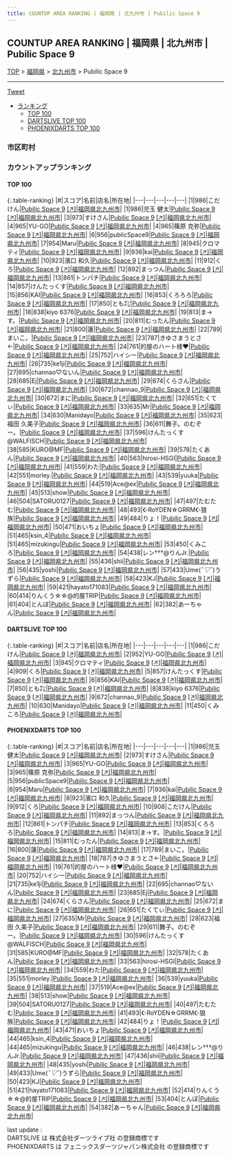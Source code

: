 ```yaml
---
title: COUNTUP AREA RANKING | 福岡県 | 北九州市 | Pubilic Space 9
---
```

## COUNTUP AREA RANKING | 福岡県 | 北九州市 | Pubilic Space 9

[TOP](/darts/rank/) > [福岡県](/darts/rank/福岡県/) > [北九州市](/darts/rank/福岡県/北九州市/) > Pubilic Space 9

___

<a href="https://twitter.com/share?ref_src=twsrc%5Etfw" data-text="COUNTUP AREA RANKING | 福岡県北九州市Pubilic Space 9" class="twitter-share-button" data-hashtags="DARTSLIVE,PHOENIXDARTS,darts,ダーツ" data-show-count="false">Tweet</a>

* [ランキング](#カウントアップランキング)
    * [TOP 100](#top-100)
    * [DARTSLIVE TOP 100](#dartslive-top-100)
    * [PHOENIXDARTS TOP 100](#phoenixdarts-top-100)

### 市区町村

<ul>

</ul>

### カウントアップランキング

#### TOP 100



{:.table-ranking}
|#|スコア|名前|店名|所在地|
|---|---|---|---|---|
|1|986|<span class="rank-name-dl">こだけん</span>|<a href="/darts/rank/shops/020f55d1d67f90940d9b047a20a7ba1e.html">Pubilic Space 9</a> <a href="https://search.dartslive.com/jp/shop/020f55d1d67f90940d9b047a20a7ba1e">[↗]</a>|<a href="/darts/rank/福岡県/北九州市">福岡県北九州市</a>|
|1|986|<span class="rank-name-pd"><span class="pro-icon-pd"></span>児玉 健太</span>|<a href="/darts/rank/shops/86935.html">Pubilic Space 9</a> <a href="https://vs.phoenixdarts.com/jp/shop/shopDetailInfo/s_86935?s_seq=86935">[↗]</a>|<a href="/darts/rank/福岡県/北九州市">福岡県北九州市</a>|
|3|973|<span class="rank-name-pd">すけさん</span>|<a href="/darts/rank/shops/86935.html">Pubilic Space 9</a> <a href="https://vs.phoenixdarts.com/jp/shop/shopDetailInfo/s_86935?s_seq=86935">[↗]</a>|<a href="/darts/rank/福岡県/北九州市">福岡県北九州市</a>|
|4|965|<span class="rank-name-pd">YU-GO</span>|<a href="/darts/rank/shops/86935.html">Pubilic Space 9</a> <a href="https://vs.phoenixdarts.com/jp/shop/shopDetailInfo/s_86935?s_seq=86935">[↗]</a>|<a href="/darts/rank/福岡県/北九州市">福岡県北九州市</a>|
|4|965|<span class="rank-name-pd"><span class="pro-icon-pd"></span>篠原 克弥</span>|<a href="/darts/rank/shops/86935.html">Pubilic Space 9</a> <a href="https://vs.phoenixdarts.com/jp/shop/shopDetailInfo/s_86935?s_seq=86935">[↗]</a>|<a href="/darts/rank/福岡県/北九州市">福岡県北九州市</a>|
|6|956|<span class="rank-name-pd">publicSpace9</span>|<a href="/darts/rank/shops/86935.html">Pubilic Space 9</a> <a href="https://vs.phoenixdarts.com/jp/shop/shopDetailInfo/s_86935?s_seq=86935">[↗]</a>|<a href="/darts/rank/福岡県/北九州市">福岡県北九州市</a>|
|7|954|<span class="rank-name-pd">Maru</span>|<a href="/darts/rank/shops/86935.html">Pubilic Space 9</a> <a href="https://vs.phoenixdarts.com/jp/shop/shopDetailInfo/s_86935?s_seq=86935">[↗]</a>|<a href="/darts/rank/福岡県/北九州市">福岡県北九州市</a>|
|8|945|<span class="rank-name-dl">クロマティ</span>|<a href="/darts/rank/shops/020f55d1d67f90940d9b047a20a7ba1e.html">Pubilic Space 9</a> <a href="https://search.dartslive.com/jp/shop/020f55d1d67f90940d9b047a20a7ba1e">[↗]</a>|<a href="/darts/rank/福岡県/北九州市">福岡県北九州市</a>|
|9|936|<span class="rank-name-pd">kai</span>|<a href="/darts/rank/shops/86935.html">Pubilic Space 9</a> <a href="https://vs.phoenixdarts.com/jp/shop/shopDetailInfo/s_86935?s_seq=86935">[↗]</a>|<a href="/darts/rank/福岡県/北九州市">福岡県北九州市</a>|
|10|923|<span class="rank-name-pd"><span class="pro-icon-pd"></span>濱口 和久</span>|<a href="/darts/rank/shops/86935.html">Pubilic Space 9</a> <a href="https://vs.phoenixdarts.com/jp/shop/shopDetailInfo/s_86935?s_seq=86935">[↗]</a>|<a href="/darts/rank/福岡県/北九州市">福岡県北九州市</a>|
|11|912|<span class="rank-name-pd">くろ</span>|<a href="/darts/rank/shops/86935.html">Pubilic Space 9</a> <a href="https://vs.phoenixdarts.com/jp/shop/shopDetailInfo/s_86935?s_seq=86935">[↗]</a>|<a href="/darts/rank/福岡県/北九州市">福岡県北九州市</a>|
|12|892|<span class="rank-name-pd">まっつん</span>|<a href="/darts/rank/shops/86935.html">Pubilic Space 9</a> <a href="https://vs.phoenixdarts.com/jp/shop/shopDetailInfo/s_86935?s_seq=86935">[↗]</a>|<a href="/darts/rank/福岡県/北九州市">福岡県北九州市</a>|
|13|861|<span class="rank-name-pd">トンパチ</span>|<a href="/darts/rank/shops/86935.html">Pubilic Space 9</a> <a href="https://vs.phoenixdarts.com/jp/shop/shopDetailInfo/s_86935?s_seq=86935">[↗]</a>|<a href="/darts/rank/福岡県/北九州市">福岡県北九州市</a>|
|14|857|<span class="rank-name-dl">けんたっくす</span>|<a href="/darts/rank/shops/020f55d1d67f90940d9b047a20a7ba1e.html">Pubilic Space 9</a> <a href="https://search.dartslive.com/jp/shop/020f55d1d67f90940d9b047a20a7ba1e">[↗]</a>|<a href="/darts/rank/福岡県/北九州市">福岡県北九州市</a>|
|15|856|<span class="rank-name-dl">KAI</span>|<a href="/darts/rank/shops/020f55d1d67f90940d9b047a20a7ba1e.html">Pubilic Space 9</a> <a href="https://search.dartslive.com/jp/shop/020f55d1d67f90940d9b047a20a7ba1e">[↗]</a>|<a href="/darts/rank/福岡県/北九州市">福岡県北九州市</a>|
|16|853|<span class="rank-name-pd">くろろろ</span>|<a href="/darts/rank/shops/86935.html">Pubilic Space 9</a> <a href="https://vs.phoenixdarts.com/jp/shop/shopDetailInfo/s_86935?s_seq=86935">[↗]</a>|<a href="/darts/rank/福岡県/北九州市">福岡県北九州市</a>|
|17|850|<span class="rank-name-dl">とも㌠</span>|<a href="/darts/rank/shops/020f55d1d67f90940d9b047a20a7ba1e.html">Pubilic Space 9</a> <a href="https://search.dartslive.com/jp/shop/020f55d1d67f90940d9b047a20a7ba1e">[↗]</a>|<a href="/darts/rank/福岡県/北九州市">福岡県北九州市</a>|
|18|838|<span class="rank-name-dl">kiyo 6376</span>|<a href="/darts/rank/shops/020f55d1d67f90940d9b047a20a7ba1e.html">Pubilic Space 9</a> <a href="https://search.dartslive.com/jp/shop/020f55d1d67f90940d9b047a20a7ba1e">[↗]</a>|<a href="/darts/rank/福岡県/北九州市">福岡県北九州市</a>|
|19|813|<span class="rank-name-pd">ま→す。</span>|<a href="/darts/rank/shops/86935.html">Pubilic Space 9</a> <a href="https://vs.phoenixdarts.com/jp/shop/shopDetailInfo/s_86935?s_seq=86935">[↗]</a>|<a href="/darts/rank/福岡県/北九州市">福岡県北九州市</a>|
|20|811|<span class="rank-name-pd">むったん</span>|<a href="/darts/rank/shops/86935.html">Pubilic Space 9</a> <a href="https://vs.phoenixdarts.com/jp/shop/shopDetailInfo/s_86935?s_seq=86935">[↗]</a>|<a href="/darts/rank/福岡県/北九州市">福岡県北九州市</a>|
|21|800|<span class="rank-name-pd">蓮</span>|<a href="/darts/rank/shops/86935.html">Pubilic Space 9</a> <a href="https://vs.phoenixdarts.com/jp/shop/shopDetailInfo/s_86935?s_seq=86935">[↗]</a>|<a href="/darts/rank/福岡県/北九州市">福岡県北九州市</a>|
|22|789|<span class="rank-name-pd">まいこ。</span>|<a href="/darts/rank/shops/86935.html">Pubilic Space 9</a> <a href="https://vs.phoenixdarts.com/jp/shop/shopDetailInfo/s_86935?s_seq=86935">[↗]</a>|<a href="/darts/rank/福岡県/北九州市">福岡県北九州市</a>|
|23|787|<span class="rank-name-pd">きゆさまうとさ←</span>|<a href="/darts/rank/shops/86935.html">Pubilic Space 9</a> <a href="https://vs.phoenixdarts.com/jp/shop/shopDetailInfo/s_86935?s_seq=86935">[↗]</a>|<a href="/darts/rank/福岡県/北九州市">福岡県北九州市</a>|
|24|761|<span class="rank-name-pd">的屋のハート様♥️</span>|<a href="/darts/rank/shops/86935.html">Pubilic Space 9</a> <a href="https://vs.phoenixdarts.com/jp/shop/shopDetailInfo/s_86935?s_seq=86935">[↗]</a>|<a href="/darts/rank/福岡県/北九州市">福岡県北九州市</a>|
|25|752|<span class="rank-name-pd">ハイシー</span>|<a href="/darts/rank/shops/86935.html">Pubilic Space 9</a> <a href="https://vs.phoenixdarts.com/jp/shop/shopDetailInfo/s_86935?s_seq=86935">[↗]</a>|<a href="/darts/rank/福岡県/北九州市">福岡県北九州市</a>|
|26|735|<span class="rank-name-pd">ke1ji</span>|<a href="/darts/rank/shops/86935.html">Pubilic Space 9</a> <a href="https://vs.phoenixdarts.com/jp/shop/shopDetailInfo/s_86935?s_seq=86935">[↗]</a>|<a href="/darts/rank/福岡県/北九州市">福岡県北九州市</a>|
|27|695|<span class="rank-name-pd">channao♡ないん</span>|<a href="/darts/rank/shops/86935.html">Pubilic Space 9</a> <a href="https://vs.phoenixdarts.com/jp/shop/shopDetailInfo/s_86935?s_seq=86935">[↗]</a>|<a href="/darts/rank/福岡県/北九州市">福岡県北九州市</a>|
|28|685|<span class="rank-name-pd">Ej</span>|<a href="/darts/rank/shops/86935.html">Pubilic Space 9</a> <a href="https://vs.phoenixdarts.com/jp/shop/shopDetailInfo/s_86935?s_seq=86935">[↗]</a>|<a href="/darts/rank/福岡県/北九州市">福岡県北九州市</a>|
|29|674|<span class="rank-name-pd">くらさん</span>|<a href="/darts/rank/shops/86935.html">Pubilic Space 9</a> <a href="https://vs.phoenixdarts.com/jp/shop/shopDetailInfo/s_86935?s_seq=86935">[↗]</a>|<a href="/darts/rank/福岡県/北九州市">福岡県北九州市</a>|
|30|672|<span class="rank-name-dl">channao_9</span>|<a href="/darts/rank/shops/020f55d1d67f90940d9b047a20a7ba1e.html">Pubilic Space 9</a> <a href="https://search.dartslive.com/jp/shop/020f55d1d67f90940d9b047a20a7ba1e">[↗]</a>|<a href="/darts/rank/福岡県/北九州市">福岡県北九州市</a>|
|30|672|<span class="rank-name-pd">まに</span>|<a href="/darts/rank/shops/86935.html">Pubilic Space 9</a> <a href="https://vs.phoenixdarts.com/jp/shop/shopDetailInfo/s_86935?s_seq=86935">[↗]</a>|<a href="/darts/rank/福岡県/北九州市">福岡県北九州市</a>|
|32|651|<span class="rank-name-pd">たくてぃ</span>|<a href="/darts/rank/shops/86935.html">Pubilic Space 9</a> <a href="https://vs.phoenixdarts.com/jp/shop/shopDetailInfo/s_86935?s_seq=86935">[↗]</a>|<a href="/darts/rank/福岡県/北九州市">福岡県北九州市</a>|
|33|635|<span class="rank-name-pd">Mr</span>|<a href="/darts/rank/shops/86935.html">Pubilic Space 9</a> <a href="https://vs.phoenixdarts.com/jp/shop/shopDetailInfo/s_86935?s_seq=86935">[↗]</a>|<a href="/darts/rank/福岡県/北九州市">福岡県北九州市</a>|
|34|630|<span class="rank-name-dl">Manidayo</span>|<a href="/darts/rank/shops/020f55d1d67f90940d9b047a20a7ba1e.html">Pubilic Space 9</a> <a href="https://search.dartslive.com/jp/shop/020f55d1d67f90940d9b047a20a7ba1e">[↗]</a>|<a href="/darts/rank/福岡県/北九州市">福岡県北九州市</a>|
|35|623|<span class="rank-name-pd"><span class="pro-icon-pd"></span>福田 久美子</span>|<a href="/darts/rank/shops/86935.html">Pubilic Space 9</a> <a href="https://vs.phoenixdarts.com/jp/shop/shopDetailInfo/s_86935?s_seq=86935">[↗]</a>|<a href="/darts/rank/福岡県/北九州市">福岡県北九州市</a>|
|36|611|<span class="rank-name-pd">舞子。のむぞー。</span>|<a href="/darts/rank/shops/86935.html">Pubilic Space 9</a> <a href="https://vs.phoenixdarts.com/jp/shop/shopDetailInfo/s_86935?s_seq=86935">[↗]</a>|<a href="/darts/rank/福岡県/北九州市">福岡県北九州市</a>|
|37|596|<span class="rank-name-pd">けんたっくす@WALFISCH</span>|<a href="/darts/rank/shops/86935.html">Pubilic Space 9</a> <a href="https://vs.phoenixdarts.com/jp/shop/shopDetailInfo/s_86935?s_seq=86935">[↗]</a>|<a href="/darts/rank/福岡県/北九州市">福岡県北九州市</a>|
|38|585|<span class="rank-name-pd">KURO@MF</span>|<a href="/darts/rank/shops/86935.html">Pubilic Space 9</a> <a href="https://vs.phoenixdarts.com/jp/shop/shopDetailInfo/s_86935?s_seq=86935">[↗]</a>|<a href="/darts/rank/福岡県/北九州市">福岡県北九州市</a>|
|39|578|<span class="rank-name-pd">たくあん</span>|<a href="/darts/rank/shops/86935.html">Pubilic Space 9</a> <a href="https://vs.phoenixdarts.com/jp/shop/shopDetailInfo/s_86935?s_seq=86935">[↗]</a>|<a href="/darts/rank/福岡県/北九州市">福岡県北九州市</a>|
|40|563|<span class="rank-name-pd">hirosi-HSGI</span>|<a href="/darts/rank/shops/86935.html">Pubilic Space 9</a> <a href="https://vs.phoenixdarts.com/jp/shop/shopDetailInfo/s_86935?s_seq=86935">[↗]</a>|<a href="/darts/rank/福岡県/北九州市">福岡県北九州市</a>|
|41|559|<span class="rank-name-pd">わた</span>|<a href="/darts/rank/shops/86935.html">Pubilic Space 9</a> <a href="https://vs.phoenixdarts.com/jp/shop/shopDetailInfo/s_86935?s_seq=86935">[↗]</a>|<a href="/darts/rank/福岡県/北九州市">福岡県北九州市</a>|
|42|551|<span class="rank-name-pd">morley.</span>|<a href="/darts/rank/shops/86935.html">Pubilic Space 9</a> <a href="https://vs.phoenixdarts.com/jp/shop/shopDetailInfo/s_86935?s_seq=86935">[↗]</a>|<a href="/darts/rank/福岡県/北九州市">福岡県北九州市</a>|
|43|539|<span class="rank-name-pd">yuuka</span>|<a href="/darts/rank/shops/86935.html">Pubilic Space 9</a> <a href="https://vs.phoenixdarts.com/jp/shop/shopDetailInfo/s_86935?s_seq=86935">[↗]</a>|<a href="/darts/rank/福岡県/北九州市">福岡県北九州市</a>|
|44|519|<span class="rank-name-pd">Ace@ex</span>|<a href="/darts/rank/shops/86935.html">Pubilic Space 9</a> <a href="https://vs.phoenixdarts.com/jp/shop/shopDetailInfo/s_86935?s_seq=86935">[↗]</a>|<a href="/darts/rank/福岡県/北九州市">福岡県北九州市</a>|
|45|513|<span class="rank-name-pd">show</span>|<a href="/darts/rank/shops/86935.html">Pubilic Space 9</a> <a href="https://vs.phoenixdarts.com/jp/shop/shopDetailInfo/s_86935?s_seq=86935">[↗]</a>|<a href="/darts/rank/福岡県/北九州市">福岡県北九州市</a>|
|46|504|<span class="rank-name-pd">SATORU0127</span>|<a href="/darts/rank/shops/86935.html">Pubilic Space 9</a> <a href="https://vs.phoenixdarts.com/jp/shop/shopDetailInfo/s_86935?s_seq=86935">[↗]</a>|<a href="/darts/rank/福岡県/北九州市">福岡県北九州市</a>|
|47|497|<span class="rank-name-pd">たむたむ</span>|<a href="/darts/rank/shops/86935.html">Pubilic Space 9</a> <a href="https://vs.phoenixdarts.com/jp/shop/shopDetailInfo/s_86935?s_seq=86935">[↗]</a>|<a href="/darts/rank/福岡県/北九州市">福岡県北九州市</a>|
|48|493|<span class="rank-name-pd">☪RoYDEN☆GRRM☪狼族</span>|<a href="/darts/rank/shops/86935.html">Pubilic Space 9</a> <a href="https://vs.phoenixdarts.com/jp/shop/shopDetailInfo/s_86935?s_seq=86935">[↗]</a>|<a href="/darts/rank/福岡県/北九州市">福岡県北九州市</a>|
|49|484|<span class="rank-name-pd">りょ！</span>|<a href="/darts/rank/shops/86935.html">Pubilic Space 9</a> <a href="https://vs.phoenixdarts.com/jp/shop/shopDetailInfo/s_86935?s_seq=86935">[↗]</a>|<a href="/darts/rank/福岡県/北九州市">福岡県北九州市</a>|
|50|471|<span class="rank-name-pd">おいちょ</span>|<a href="/darts/rank/shops/86935.html">Pubilic Space 9</a> <a href="https://vs.phoenixdarts.com/jp/shop/shopDetailInfo/s_86935?s_seq=86935">[↗]</a>|<a href="/darts/rank/福岡県/北九州市">福岡県北九州市</a>|
|51|465|<span class="rank-name-pd">ksin_4</span>|<a href="/darts/rank/shops/86935.html">Pubilic Space 9</a> <a href="https://vs.phoenixdarts.com/jp/shop/shopDetailInfo/s_86935?s_seq=86935">[↗]</a>|<a href="/darts/rank/福岡県/北九州市">福岡県北九州市</a>|
|51|465|<span class="rank-name-pd">mizukingu</span>|<a href="/darts/rank/shops/86935.html">Pubilic Space 9</a> <a href="https://vs.phoenixdarts.com/jp/shop/shopDetailInfo/s_86935?s_seq=86935">[↗]</a>|<a href="/darts/rank/福岡県/北九州市">福岡県北九州市</a>|
|53|450|<span class="rank-name-dl">くみころ</span>|<a href="/darts/rank/shops/020f55d1d67f90940d9b047a20a7ba1e.html">Pubilic Space 9</a> <a href="https://search.dartslive.com/jp/shop/020f55d1d67f90940d9b047a20a7ba1e">[↗]</a>|<a href="/darts/rank/福岡県/北九州市">福岡県北九州市</a>|
|54|438|<span class="rank-name-pd">レン†††@りんJr.</span>|<a href="/darts/rank/shops/86935.html">Pubilic Space 9</a> <a href="https://vs.phoenixdarts.com/jp/shop/shopDetailInfo/s_86935?s_seq=86935">[↗]</a>|<a href="/darts/rank/福岡県/北九州市">福岡県北九州市</a>|
|55|436|<span class="rank-name-pd">shii</span>|<a href="/darts/rank/shops/86935.html">Pubilic Space 9</a> <a href="https://vs.phoenixdarts.com/jp/shop/shopDetailInfo/s_86935?s_seq=86935">[↗]</a>|<a href="/darts/rank/福岡県/北九州市">福岡県北九州市</a>|
|56|435|<span class="rank-name-pd">yoshi</span>|<a href="/darts/rank/shops/86935.html">Pubilic Space 9</a> <a href="https://vs.phoenixdarts.com/jp/shop/shopDetailInfo/s_86935?s_seq=86935">[↗]</a>|<a href="/darts/rank/福岡県/北九州市">福岡県北九州市</a>|
|57|433|<span class="rank-name-pd">Ume(*ﾟ▽ﾟ*)うずら</span>|<a href="/darts/rank/shops/86935.html">Pubilic Space 9</a> <a href="https://vs.phoenixdarts.com/jp/shop/shopDetailInfo/s_86935?s_seq=86935">[↗]</a>|<a href="/darts/rank/福岡県/北九州市">福岡県北九州市</a>|
|58|423|<span class="rank-name-pd">KJ</span>|<a href="/darts/rank/shops/86935.html">Pubilic Space 9</a> <a href="https://vs.phoenixdarts.com/jp/shop/shopDetailInfo/s_86935?s_seq=86935">[↗]</a>|<a href="/darts/rank/福岡県/北九州市">福岡県北九州市</a>|
|59|421|<span class="rank-name-pd">hayato171083</span>|<a href="/darts/rank/shops/86935.html">Pubilic Space 9</a> <a href="https://vs.phoenixdarts.com/jp/shop/shopDetailInfo/s_86935?s_seq=86935">[↗]</a>|<a href="/darts/rank/福岡県/北九州市">福岡県北九州市</a>|
|60|414|<span class="rank-name-pd">りんくう☆☆@的屋TRIP</span>|<a href="/darts/rank/shops/86935.html">Pubilic Space 9</a> <a href="https://vs.phoenixdarts.com/jp/shop/shopDetailInfo/s_86935?s_seq=86935">[↗]</a>|<a href="/darts/rank/福岡県/北九州市">福岡県北九州市</a>|
|61|404|<span class="rank-name-pd">とんぼ</span>|<a href="/darts/rank/shops/86935.html">Pubilic Space 9</a> <a href="https://vs.phoenixdarts.com/jp/shop/shopDetailInfo/s_86935?s_seq=86935">[↗]</a>|<a href="/darts/rank/福岡県/北九州市">福岡県北九州市</a>|
|62|382|<span class="rank-name-pd">あーちゃん</span>|<a href="/darts/rank/shops/86935.html">Pubilic Space 9</a> <a href="https://vs.phoenixdarts.com/jp/shop/shopDetailInfo/s_86935?s_seq=86935">[↗]</a>|<a href="/darts/rank/福岡県/北九州市">福岡県北九州市</a>|


#### DARTSLIVE TOP 100



{:.table-ranking}
|#|スコア|名前|店名|所在地|
|---|---|---|---|---|
|1|986|<span class="rank-name-dl">こだけん</span>|<a href="/darts/rank/shops/020f55d1d67f90940d9b047a20a7ba1e.html">Pubilic Space 9</a> <a href="https://search.dartslive.com/jp/shop/020f55d1d67f90940d9b047a20a7ba1e">[↗]</a>|<a href="/darts/rank/福岡県/北九州市">福岡県北九州市</a>|
|2|952|<span class="rank-name-dl">YU-GO</span>|<a href="/darts/rank/shops/020f55d1d67f90940d9b047a20a7ba1e.html">Pubilic Space 9</a> <a href="https://search.dartslive.com/jp/shop/020f55d1d67f90940d9b047a20a7ba1e">[↗]</a>|<a href="/darts/rank/福岡県/北九州市">福岡県北九州市</a>|
|3|945|<span class="rank-name-dl">クロマティ</span>|<a href="/darts/rank/shops/020f55d1d67f90940d9b047a20a7ba1e.html">Pubilic Space 9</a> <a href="https://search.dartslive.com/jp/shop/020f55d1d67f90940d9b047a20a7ba1e">[↗]</a>|<a href="/darts/rank/福岡県/北九州市">福岡県北九州市</a>|
|4|909|<span class="rank-name-dl">くろ</span>|<a href="/darts/rank/shops/020f55d1d67f90940d9b047a20a7ba1e.html">Pubilic Space 9</a> <a href="https://search.dartslive.com/jp/shop/020f55d1d67f90940d9b047a20a7ba1e">[↗]</a>|<a href="/darts/rank/福岡県/北九州市">福岡県北九州市</a>|
|5|857|<span class="rank-name-dl">けんたっくす</span>|<a href="/darts/rank/shops/020f55d1d67f90940d9b047a20a7ba1e.html">Pubilic Space 9</a> <a href="https://search.dartslive.com/jp/shop/020f55d1d67f90940d9b047a20a7ba1e">[↗]</a>|<a href="/darts/rank/福岡県/北九州市">福岡県北九州市</a>|
|6|856|<span class="rank-name-dl">KAI</span>|<a href="/darts/rank/shops/020f55d1d67f90940d9b047a20a7ba1e.html">Pubilic Space 9</a> <a href="https://search.dartslive.com/jp/shop/020f55d1d67f90940d9b047a20a7ba1e">[↗]</a>|<a href="/darts/rank/福岡県/北九州市">福岡県北九州市</a>|
|7|850|<span class="rank-name-dl">とも㌠</span>|<a href="/darts/rank/shops/020f55d1d67f90940d9b047a20a7ba1e.html">Pubilic Space 9</a> <a href="https://search.dartslive.com/jp/shop/020f55d1d67f90940d9b047a20a7ba1e">[↗]</a>|<a href="/darts/rank/福岡県/北九州市">福岡県北九州市</a>|
|8|838|<span class="rank-name-dl">kiyo 6376</span>|<a href="/darts/rank/shops/020f55d1d67f90940d9b047a20a7ba1e.html">Pubilic Space 9</a> <a href="https://search.dartslive.com/jp/shop/020f55d1d67f90940d9b047a20a7ba1e">[↗]</a>|<a href="/darts/rank/福岡県/北九州市">福岡県北九州市</a>|
|9|672|<span class="rank-name-dl">channao_9</span>|<a href="/darts/rank/shops/020f55d1d67f90940d9b047a20a7ba1e.html">Pubilic Space 9</a> <a href="https://search.dartslive.com/jp/shop/020f55d1d67f90940d9b047a20a7ba1e">[↗]</a>|<a href="/darts/rank/福岡県/北九州市">福岡県北九州市</a>|
|10|630|<span class="rank-name-dl">Manidayo</span>|<a href="/darts/rank/shops/020f55d1d67f90940d9b047a20a7ba1e.html">Pubilic Space 9</a> <a href="https://search.dartslive.com/jp/shop/020f55d1d67f90940d9b047a20a7ba1e">[↗]</a>|<a href="/darts/rank/福岡県/北九州市">福岡県北九州市</a>|
|11|450|<span class="rank-name-dl">くみころ</span>|<a href="/darts/rank/shops/020f55d1d67f90940d9b047a20a7ba1e.html">Pubilic Space 9</a> <a href="https://search.dartslive.com/jp/shop/020f55d1d67f90940d9b047a20a7ba1e">[↗]</a>|<a href="/darts/rank/福岡県/北九州市">福岡県北九州市</a>|


#### PHOENIXDARTS TOP 100



{:.table-ranking}
|#|スコア|名前|店名|所在地|
|---|---|---|---|---|
|1|986|<span class="rank-name-pd"><span class="pro-icon-pd"></span>児玉 健太</span>|<a href="/darts/rank/shops/86935.html">Pubilic Space 9</a> <a href="https://vs.phoenixdarts.com/jp/shop/shopDetailInfo/s_86935?s_seq=86935">[↗]</a>|<a href="/darts/rank/福岡県/北九州市">福岡県北九州市</a>|
|2|973|<span class="rank-name-pd">すけさん</span>|<a href="/darts/rank/shops/86935.html">Pubilic Space 9</a> <a href="https://vs.phoenixdarts.com/jp/shop/shopDetailInfo/s_86935?s_seq=86935">[↗]</a>|<a href="/darts/rank/福岡県/北九州市">福岡県北九州市</a>|
|3|965|<span class="rank-name-pd">YU-GO</span>|<a href="/darts/rank/shops/86935.html">Pubilic Space 9</a> <a href="https://vs.phoenixdarts.com/jp/shop/shopDetailInfo/s_86935?s_seq=86935">[↗]</a>|<a href="/darts/rank/福岡県/北九州市">福岡県北九州市</a>|
|3|965|<span class="rank-name-pd"><span class="pro-icon-pd"></span>篠原 克弥</span>|<a href="/darts/rank/shops/86935.html">Pubilic Space 9</a> <a href="https://vs.phoenixdarts.com/jp/shop/shopDetailInfo/s_86935?s_seq=86935">[↗]</a>|<a href="/darts/rank/福岡県/北九州市">福岡県北九州市</a>|
|5|956|<span class="rank-name-pd">publicSpace9</span>|<a href="/darts/rank/shops/86935.html">Pubilic Space 9</a> <a href="https://vs.phoenixdarts.com/jp/shop/shopDetailInfo/s_86935?s_seq=86935">[↗]</a>|<a href="/darts/rank/福岡県/北九州市">福岡県北九州市</a>|
|6|954|<span class="rank-name-pd">Maru</span>|<a href="/darts/rank/shops/86935.html">Pubilic Space 9</a> <a href="https://vs.phoenixdarts.com/jp/shop/shopDetailInfo/s_86935?s_seq=86935">[↗]</a>|<a href="/darts/rank/福岡県/北九州市">福岡県北九州市</a>|
|7|936|<span class="rank-name-pd">kai</span>|<a href="/darts/rank/shops/86935.html">Pubilic Space 9</a> <a href="https://vs.phoenixdarts.com/jp/shop/shopDetailInfo/s_86935?s_seq=86935">[↗]</a>|<a href="/darts/rank/福岡県/北九州市">福岡県北九州市</a>|
|8|923|<span class="rank-name-pd"><span class="pro-icon-pd"></span>濱口 和久</span>|<a href="/darts/rank/shops/86935.html">Pubilic Space 9</a> <a href="https://vs.phoenixdarts.com/jp/shop/shopDetailInfo/s_86935?s_seq=86935">[↗]</a>|<a href="/darts/rank/福岡県/北九州市">福岡県北九州市</a>|
|9|912|<span class="rank-name-pd">くろ</span>|<a href="/darts/rank/shops/86935.html">Pubilic Space 9</a> <a href="https://vs.phoenixdarts.com/jp/shop/shopDetailInfo/s_86935?s_seq=86935">[↗]</a>|<a href="/darts/rank/福岡県/北九州市">福岡県北九州市</a>|
|10|908|<span class="rank-name-pd">こだけん</span>|<a href="/darts/rank/shops/86935.html">Pubilic Space 9</a> <a href="https://vs.phoenixdarts.com/jp/shop/shopDetailInfo/s_86935?s_seq=86935">[↗]</a>|<a href="/darts/rank/福岡県/北九州市">福岡県北九州市</a>|
|11|892|<span class="rank-name-pd">まっつん</span>|<a href="/darts/rank/shops/86935.html">Pubilic Space 9</a> <a href="https://vs.phoenixdarts.com/jp/shop/shopDetailInfo/s_86935?s_seq=86935">[↗]</a>|<a href="/darts/rank/福岡県/北九州市">福岡県北九州市</a>|
|12|861|<span class="rank-name-pd">トンパチ</span>|<a href="/darts/rank/shops/86935.html">Pubilic Space 9</a> <a href="https://vs.phoenixdarts.com/jp/shop/shopDetailInfo/s_86935?s_seq=86935">[↗]</a>|<a href="/darts/rank/福岡県/北九州市">福岡県北九州市</a>|
|13|853|<span class="rank-name-pd">くろろろ</span>|<a href="/darts/rank/shops/86935.html">Pubilic Space 9</a> <a href="https://vs.phoenixdarts.com/jp/shop/shopDetailInfo/s_86935?s_seq=86935">[↗]</a>|<a href="/darts/rank/福岡県/北九州市">福岡県北九州市</a>|
|14|813|<span class="rank-name-pd">ま→す。</span>|<a href="/darts/rank/shops/86935.html">Pubilic Space 9</a> <a href="https://vs.phoenixdarts.com/jp/shop/shopDetailInfo/s_86935?s_seq=86935">[↗]</a>|<a href="/darts/rank/福岡県/北九州市">福岡県北九州市</a>|
|15|811|<span class="rank-name-pd">むったん</span>|<a href="/darts/rank/shops/86935.html">Pubilic Space 9</a> <a href="https://vs.phoenixdarts.com/jp/shop/shopDetailInfo/s_86935?s_seq=86935">[↗]</a>|<a href="/darts/rank/福岡県/北九州市">福岡県北九州市</a>|
|16|800|<span class="rank-name-pd">蓮</span>|<a href="/darts/rank/shops/86935.html">Pubilic Space 9</a> <a href="https://vs.phoenixdarts.com/jp/shop/shopDetailInfo/s_86935?s_seq=86935">[↗]</a>|<a href="/darts/rank/福岡県/北九州市">福岡県北九州市</a>|
|17|789|<span class="rank-name-pd">まいこ。</span>|<a href="/darts/rank/shops/86935.html">Pubilic Space 9</a> <a href="https://vs.phoenixdarts.com/jp/shop/shopDetailInfo/s_86935?s_seq=86935">[↗]</a>|<a href="/darts/rank/福岡県/北九州市">福岡県北九州市</a>|
|18|787|<span class="rank-name-pd">きゆさまうとさ←</span>|<a href="/darts/rank/shops/86935.html">Pubilic Space 9</a> <a href="https://vs.phoenixdarts.com/jp/shop/shopDetailInfo/s_86935?s_seq=86935">[↗]</a>|<a href="/darts/rank/福岡県/北九州市">福岡県北九州市</a>|
|19|761|<span class="rank-name-pd">的屋のハート様♥️</span>|<a href="/darts/rank/shops/86935.html">Pubilic Space 9</a> <a href="https://vs.phoenixdarts.com/jp/shop/shopDetailInfo/s_86935?s_seq=86935">[↗]</a>|<a href="/darts/rank/福岡県/北九州市">福岡県北九州市</a>|
|20|752|<span class="rank-name-pd">ハイシー</span>|<a href="/darts/rank/shops/86935.html">Pubilic Space 9</a> <a href="https://vs.phoenixdarts.com/jp/shop/shopDetailInfo/s_86935?s_seq=86935">[↗]</a>|<a href="/darts/rank/福岡県/北九州市">福岡県北九州市</a>|
|21|735|<span class="rank-name-pd">ke1ji</span>|<a href="/darts/rank/shops/86935.html">Pubilic Space 9</a> <a href="https://vs.phoenixdarts.com/jp/shop/shopDetailInfo/s_86935?s_seq=86935">[↗]</a>|<a href="/darts/rank/福岡県/北九州市">福岡県北九州市</a>|
|22|695|<span class="rank-name-pd">channao♡ないん</span>|<a href="/darts/rank/shops/86935.html">Pubilic Space 9</a> <a href="https://vs.phoenixdarts.com/jp/shop/shopDetailInfo/s_86935?s_seq=86935">[↗]</a>|<a href="/darts/rank/福岡県/北九州市">福岡県北九州市</a>|
|23|685|<span class="rank-name-pd">Ej</span>|<a href="/darts/rank/shops/86935.html">Pubilic Space 9</a> <a href="https://vs.phoenixdarts.com/jp/shop/shopDetailInfo/s_86935?s_seq=86935">[↗]</a>|<a href="/darts/rank/福岡県/北九州市">福岡県北九州市</a>|
|24|674|<span class="rank-name-pd">くらさん</span>|<a href="/darts/rank/shops/86935.html">Pubilic Space 9</a> <a href="https://vs.phoenixdarts.com/jp/shop/shopDetailInfo/s_86935?s_seq=86935">[↗]</a>|<a href="/darts/rank/福岡県/北九州市">福岡県北九州市</a>|
|25|672|<span class="rank-name-pd">まに</span>|<a href="/darts/rank/shops/86935.html">Pubilic Space 9</a> <a href="https://vs.phoenixdarts.com/jp/shop/shopDetailInfo/s_86935?s_seq=86935">[↗]</a>|<a href="/darts/rank/福岡県/北九州市">福岡県北九州市</a>|
|26|651|<span class="rank-name-pd">たくてぃ</span>|<a href="/darts/rank/shops/86935.html">Pubilic Space 9</a> <a href="https://vs.phoenixdarts.com/jp/shop/shopDetailInfo/s_86935?s_seq=86935">[↗]</a>|<a href="/darts/rank/福岡県/北九州市">福岡県北九州市</a>|
|27|635|<span class="rank-name-pd">Mr</span>|<a href="/darts/rank/shops/86935.html">Pubilic Space 9</a> <a href="https://vs.phoenixdarts.com/jp/shop/shopDetailInfo/s_86935?s_seq=86935">[↗]</a>|<a href="/darts/rank/福岡県/北九州市">福岡県北九州市</a>|
|28|623|<span class="rank-name-pd"><span class="pro-icon-pd"></span>福田 久美子</span>|<a href="/darts/rank/shops/86935.html">Pubilic Space 9</a> <a href="https://vs.phoenixdarts.com/jp/shop/shopDetailInfo/s_86935?s_seq=86935">[↗]</a>|<a href="/darts/rank/福岡県/北九州市">福岡県北九州市</a>|
|29|611|<span class="rank-name-pd">舞子。のむぞー。</span>|<a href="/darts/rank/shops/86935.html">Pubilic Space 9</a> <a href="https://vs.phoenixdarts.com/jp/shop/shopDetailInfo/s_86935?s_seq=86935">[↗]</a>|<a href="/darts/rank/福岡県/北九州市">福岡県北九州市</a>|
|30|596|<span class="rank-name-pd">けんたっくす@WALFISCH</span>|<a href="/darts/rank/shops/86935.html">Pubilic Space 9</a> <a href="https://vs.phoenixdarts.com/jp/shop/shopDetailInfo/s_86935?s_seq=86935">[↗]</a>|<a href="/darts/rank/福岡県/北九州市">福岡県北九州市</a>|
|31|585|<span class="rank-name-pd">KURO@MF</span>|<a href="/darts/rank/shops/86935.html">Pubilic Space 9</a> <a href="https://vs.phoenixdarts.com/jp/shop/shopDetailInfo/s_86935?s_seq=86935">[↗]</a>|<a href="/darts/rank/福岡県/北九州市">福岡県北九州市</a>|
|32|578|<span class="rank-name-pd">たくあん</span>|<a href="/darts/rank/shops/86935.html">Pubilic Space 9</a> <a href="https://vs.phoenixdarts.com/jp/shop/shopDetailInfo/s_86935?s_seq=86935">[↗]</a>|<a href="/darts/rank/福岡県/北九州市">福岡県北九州市</a>|
|33|563|<span class="rank-name-pd">hirosi-HSGI</span>|<a href="/darts/rank/shops/86935.html">Pubilic Space 9</a> <a href="https://vs.phoenixdarts.com/jp/shop/shopDetailInfo/s_86935?s_seq=86935">[↗]</a>|<a href="/darts/rank/福岡県/北九州市">福岡県北九州市</a>|
|34|559|<span class="rank-name-pd">わた</span>|<a href="/darts/rank/shops/86935.html">Pubilic Space 9</a> <a href="https://vs.phoenixdarts.com/jp/shop/shopDetailInfo/s_86935?s_seq=86935">[↗]</a>|<a href="/darts/rank/福岡県/北九州市">福岡県北九州市</a>|
|35|551|<span class="rank-name-pd">morley.</span>|<a href="/darts/rank/shops/86935.html">Pubilic Space 9</a> <a href="https://vs.phoenixdarts.com/jp/shop/shopDetailInfo/s_86935?s_seq=86935">[↗]</a>|<a href="/darts/rank/福岡県/北九州市">福岡県北九州市</a>|
|36|539|<span class="rank-name-pd">yuuka</span>|<a href="/darts/rank/shops/86935.html">Pubilic Space 9</a> <a href="https://vs.phoenixdarts.com/jp/shop/shopDetailInfo/s_86935?s_seq=86935">[↗]</a>|<a href="/darts/rank/福岡県/北九州市">福岡県北九州市</a>|
|37|519|<span class="rank-name-pd">Ace@ex</span>|<a href="/darts/rank/shops/86935.html">Pubilic Space 9</a> <a href="https://vs.phoenixdarts.com/jp/shop/shopDetailInfo/s_86935?s_seq=86935">[↗]</a>|<a href="/darts/rank/福岡県/北九州市">福岡県北九州市</a>|
|38|513|<span class="rank-name-pd">show</span>|<a href="/darts/rank/shops/86935.html">Pubilic Space 9</a> <a href="https://vs.phoenixdarts.com/jp/shop/shopDetailInfo/s_86935?s_seq=86935">[↗]</a>|<a href="/darts/rank/福岡県/北九州市">福岡県北九州市</a>|
|39|504|<span class="rank-name-pd">SATORU0127</span>|<a href="/darts/rank/shops/86935.html">Pubilic Space 9</a> <a href="https://vs.phoenixdarts.com/jp/shop/shopDetailInfo/s_86935?s_seq=86935">[↗]</a>|<a href="/darts/rank/福岡県/北九州市">福岡県北九州市</a>|
|40|497|<span class="rank-name-pd">たむたむ</span>|<a href="/darts/rank/shops/86935.html">Pubilic Space 9</a> <a href="https://vs.phoenixdarts.com/jp/shop/shopDetailInfo/s_86935?s_seq=86935">[↗]</a>|<a href="/darts/rank/福岡県/北九州市">福岡県北九州市</a>|
|41|493|<span class="rank-name-pd">☪RoYDEN☆GRRM☪狼族</span>|<a href="/darts/rank/shops/86935.html">Pubilic Space 9</a> <a href="https://vs.phoenixdarts.com/jp/shop/shopDetailInfo/s_86935?s_seq=86935">[↗]</a>|<a href="/darts/rank/福岡県/北九州市">福岡県北九州市</a>|
|42|484|<span class="rank-name-pd">りょ！</span>|<a href="/darts/rank/shops/86935.html">Pubilic Space 9</a> <a href="https://vs.phoenixdarts.com/jp/shop/shopDetailInfo/s_86935?s_seq=86935">[↗]</a>|<a href="/darts/rank/福岡県/北九州市">福岡県北九州市</a>|
|43|471|<span class="rank-name-pd">おいちょ</span>|<a href="/darts/rank/shops/86935.html">Pubilic Space 9</a> <a href="https://vs.phoenixdarts.com/jp/shop/shopDetailInfo/s_86935?s_seq=86935">[↗]</a>|<a href="/darts/rank/福岡県/北九州市">福岡県北九州市</a>|
|44|465|<span class="rank-name-pd">ksin_4</span>|<a href="/darts/rank/shops/86935.html">Pubilic Space 9</a> <a href="https://vs.phoenixdarts.com/jp/shop/shopDetailInfo/s_86935?s_seq=86935">[↗]</a>|<a href="/darts/rank/福岡県/北九州市">福岡県北九州市</a>|
|44|465|<span class="rank-name-pd">mizukingu</span>|<a href="/darts/rank/shops/86935.html">Pubilic Space 9</a> <a href="https://vs.phoenixdarts.com/jp/shop/shopDetailInfo/s_86935?s_seq=86935">[↗]</a>|<a href="/darts/rank/福岡県/北九州市">福岡県北九州市</a>|
|46|438|<span class="rank-name-pd">レン†††@りんJr.</span>|<a href="/darts/rank/shops/86935.html">Pubilic Space 9</a> <a href="https://vs.phoenixdarts.com/jp/shop/shopDetailInfo/s_86935?s_seq=86935">[↗]</a>|<a href="/darts/rank/福岡県/北九州市">福岡県北九州市</a>|
|47|436|<span class="rank-name-pd">shii</span>|<a href="/darts/rank/shops/86935.html">Pubilic Space 9</a> <a href="https://vs.phoenixdarts.com/jp/shop/shopDetailInfo/s_86935?s_seq=86935">[↗]</a>|<a href="/darts/rank/福岡県/北九州市">福岡県北九州市</a>|
|48|435|<span class="rank-name-pd">yoshi</span>|<a href="/darts/rank/shops/86935.html">Pubilic Space 9</a> <a href="https://vs.phoenixdarts.com/jp/shop/shopDetailInfo/s_86935?s_seq=86935">[↗]</a>|<a href="/darts/rank/福岡県/北九州市">福岡県北九州市</a>|
|49|433|<span class="rank-name-pd">Ume(*ﾟ▽ﾟ*)うずら</span>|<a href="/darts/rank/shops/86935.html">Pubilic Space 9</a> <a href="https://vs.phoenixdarts.com/jp/shop/shopDetailInfo/s_86935?s_seq=86935">[↗]</a>|<a href="/darts/rank/福岡県/北九州市">福岡県北九州市</a>|
|50|423|<span class="rank-name-pd">KJ</span>|<a href="/darts/rank/shops/86935.html">Pubilic Space 9</a> <a href="https://vs.phoenixdarts.com/jp/shop/shopDetailInfo/s_86935?s_seq=86935">[↗]</a>|<a href="/darts/rank/福岡県/北九州市">福岡県北九州市</a>|
|51|421|<span class="rank-name-pd">hayato171083</span>|<a href="/darts/rank/shops/86935.html">Pubilic Space 9</a> <a href="https://vs.phoenixdarts.com/jp/shop/shopDetailInfo/s_86935?s_seq=86935">[↗]</a>|<a href="/darts/rank/福岡県/北九州市">福岡県北九州市</a>|
|52|414|<span class="rank-name-pd">りんくう☆☆@的屋TRIP</span>|<a href="/darts/rank/shops/86935.html">Pubilic Space 9</a> <a href="https://vs.phoenixdarts.com/jp/shop/shopDetailInfo/s_86935?s_seq=86935">[↗]</a>|<a href="/darts/rank/福岡県/北九州市">福岡県北九州市</a>|
|53|404|<span class="rank-name-pd">とんぼ</span>|<a href="/darts/rank/shops/86935.html">Pubilic Space 9</a> <a href="https://vs.phoenixdarts.com/jp/shop/shopDetailInfo/s_86935?s_seq=86935">[↗]</a>|<a href="/darts/rank/福岡県/北九州市">福岡県北九州市</a>|
|54|382|<span class="rank-name-pd">あーちゃん</span>|<a href="/darts/rank/shops/86935.html">Pubilic Space 9</a> <a href="https://vs.phoenixdarts.com/jp/shop/shopDetailInfo/s_86935?s_seq=86935">[↗]</a>|<a href="/darts/rank/福岡県/北九州市">福岡県北九州市</a>|


<div class="footer border-top border-gray-light mt-5 pt-3 text-right text-gray">
    last update : <span style="font-weight: italic" id="foot_last_modified"></span><br />
    DARTSLIVE は 株式会社ダーツライブ社 の登録商標です<br />
    PHOENIXDARTS は フェニックスダーツジャパン株式会社 の登録商標です<br />
</div>

<script src="https://cdnjs.cloudflare.com/ajax/libs/jquery.tablesorter/2.31.3/js/jquery.tablesorter.min.js" integrity="sha512-qzgd5cYSZcosqpzpn7zF2ZId8f/8CHmFKZ8j7mU4OUXTNRd5g+ZHBPsgKEwoqxCtdQvExE5LprwwPAgoicguNg==" crossorigin="anonymous" referrerpolicy="no-referrer"></script>
<link rel="stylesheet" href="https://cdnjs.cloudflare.com/ajax/libs/jquery.tablesorter/2.31.3/css/theme.default.min.css" integrity="sha512-wghhOJkjQX0Lh3NSWvNKeZ0ZpNn+SPVXX1Qyc9OCaogADktxrBiBdKGDoqVUOyhStvMBmJQ8ZdMHiR3wuEq8+w==" crossorigin="anonymous" referrerpolicy="no-referrer" />
<script>
$(function() {
    $(".table-ranking").tablesorter({sortList:[[0, 0]]});
    $("#foot_last_modified").text(formatDate(new Date(document.lastModified), 'yyyy-MM-dd HH:mm:ss'));
});
</script>

<script async src="https://platform.twitter.com/widgets.js" charset="utf-8"></script>